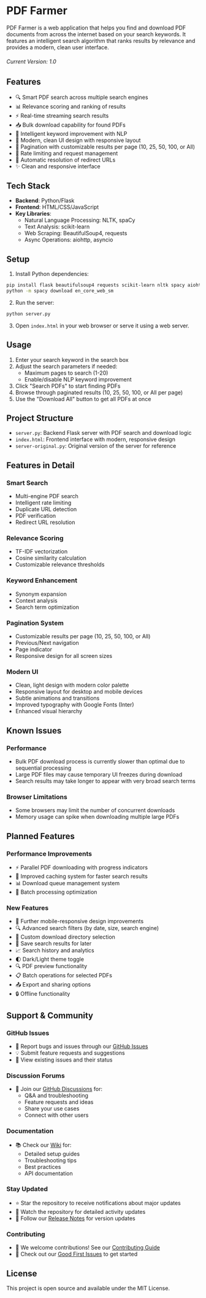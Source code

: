 # PDF Farmer

PDF Farmer is a web application that helps you find and download PDF documents from across the internet based on your search keywords. It features an intelligent search algorithm that ranks results by relevance and provides a modern, clean user interface.
###### Current Version: 1.0

## Features

- 🔍 Smart PDF search across multiple search engines
- 📊 Relevance scoring and ranking of results
- ⚡ Real-time streaming search results
- 📥 Bulk download capability for found PDFs
- 🧠 Intelligent keyword improvement with NLP
- 🎨 Modern, clean UI design with responsive layout
- 📄 Pagination with customizable results per page (10, 25, 50, 100, or All)
- 🔄 Rate limiting and request management
- 🔗 Automatic resolution of redirect URLs
- ✨ Clean and responsive interface

## Tech Stack

- **Backend**: Python/Flask
- **Frontend**: HTML/CSS/JavaScript
- **Key Libraries**:
  - Natural Language Processing: NLTK, spaCy
  - Text Analysis: scikit-learn
  - Web Scraping: BeautifulSoup4, requests
  - Async Operations: aiohttp, asyncio

## Setup

1. Install Python dependencies:
```bash
pip install flask beautifulsoup4 requests scikit-learn nltk spacy aiohttp
python -m spacy download en_core_web_sm
```

2. Run the server:
```bash
python server.py
```

3. Open `index.html` in your web browser or serve it using a web server.

## Usage

1. Enter your search keyword in the search box
2. Adjust the search parameters if needed:
   - Maximum pages to search (1-20)
   - Enable/disable NLP keyword improvement
3. Click "Search PDFs" to start finding PDFs
4. Browse through paginated results (10, 25, 50, 100, or All per page)
5. Use the "Download All" button to get all PDFs at once

## Project Structure

- `server.py`: Backend Flask server with PDF search and download logic
- `index.html`: Frontend interface with modern, responsive design
- `server-original.py`: Original version of the server for reference

## Features in Detail

### Smart Search
- Multi-engine PDF search
- Intelligent rate limiting
- Duplicate URL detection
- PDF verification
- Redirect URL resolution

### Relevance Scoring
- TF-IDF vectorization
- Cosine similarity calculation
- Customizable relevance thresholds

### Keyword Enhancement
- Synonym expansion
- Context analysis
- Search term optimization

### Pagination System
- Customizable results per page (10, 25, 50, 100, or All)
- Previous/Next navigation
- Page indicator
- Responsive design for all screen sizes

### Modern UI
- Clean, light design with modern color palette
- Responsive layout for desktop and mobile devices
- Subtle animations and transitions
- Improved typography with Google Fonts (Inter)
- Enhanced visual hierarchy

## Known Issues

### Performance
- Bulk PDF download process is currently slower than optimal due to sequential processing
- Large PDF files may cause temporary UI freezes during download
- Search results may take longer to appear with very broad search terms

### Browser Limitations
- Some browsers may limit the number of concurrent downloads
- Memory usage can spike when downloading multiple large PDFs

## Planned Features

### Performance Improvements
- ⚡ Parallel PDF downloading with progress indicators
- 🚀 Improved caching system for faster search results
- 📊 Download queue management system
- 🔄 Batch processing optimization

### New Features
- 📱 Further mobile-responsive design improvements
- 🔍 Advanced search filters (by date, size, search engine)
- 📂 Custom download directory selection
- 💾 Save search results for later
- 📈 Search history and analytics
- 🌓 Dark/Light theme toggle
- 🔍 PDF preview functionality
- 📋 Batch operations for selected PDFs
- 📤 Export and sharing options
- 🔒 Offline functionality

## Support & Community

### GitHub Issues
- 🐛 Report bugs and issues through our [GitHub Issues](https://github.com/PDF-Farmer/issues)
- 💡 Submit feature requests and suggestions
- 📝 View existing issues and their status

### Discussion Forums
- 💬 Join our [GitHub Discussions](https://github.com/PDF-Farmer/discussions) for:
  - Q&A and troubleshooting
  - Feature requests and ideas
  - Share your use cases
  - Connect with other users

### Documentation
- 📚 Check our [Wiki](https://github.com/PDF-Farmer/wiki) for:
  - Detailed setup guides
  - Troubleshooting tips
  - Best practices
  - API documentation

### Stay Updated
- ⭐ Star the repository to receive notifications about major updates
- 👀 Watch the repository for detailed activity updates
- 🔔 Follow our [Release Notes](https://github.com/PDF-Farmer/releases) for version updates

### Contributing
- 🤝 We welcome contributions! See our [Contributing Guide](CONTRIBUTING.md)
- 🌟 Check out our [Good First Issues](https://github.com/PDF-Farmer/issues?q=is%3Aissue+is%3Aopen+label%3A%22good+first+issue%22) to get started

## License

This project is open source and available under the MIT License. 
